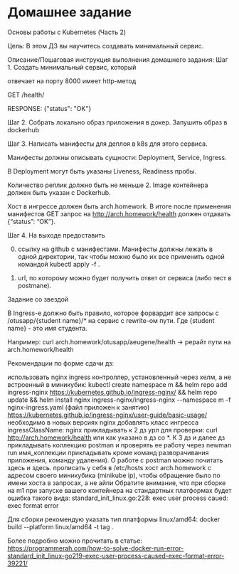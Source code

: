 # Домашнее задание
Основы работы с Kubernetes (Часть 2)

Цель:
В этом ДЗ вы научитесь создавать минимальный сервис.


Описание/Пошаговая инструкция выполнения домашнего задания:
Шаг 1. Создать минимальный сервис, который

отвечает на порту 8000
имеет http-метод

GET /health/


RESPONSE: {"status": "OK"}


Шаг 2. Cобрать локально образ приложения в докер.
Запушить образ в dockerhub


Шаг 3. Написать манифесты для деплоя в k8s для этого сервиса.


Манифесты должны описывать сущности: Deployment, Service, Ingress.

В Deployment могут быть указаны Liveness, Readiness пробы.

Количество реплик должно быть не меньше 2. Image контейнера должен быть указан с Dockerhub.


Хост в ингрессе должен быть arch.homework. В итоге после применения манифестов GET запрос на http://arch.homework/health должен отдавать {“status”: “OK”}.


Шаг 4. На выходе предоставить

0) ссылку на github c манифестами. Манифесты должны лежать в одной директории, так чтобы можно было их все применить одной командой kubectl apply -f .

1) url, по которому можно будет получить ответ от сервиса (либо тест в postmanе).


Задание со звездой

В Ingress-е должно быть правило, которое форвардит все запросы с /otusapp/{student name}/* на сервис с rewrite-ом пути. Где {student name} - это имя студента.

Например: curl arch.homework/otusapp/aeugene/health -> рерайт пути на arch.homework/health


Рекомендации по форме сдачи дз:

использовать nginx ingress контроллер, установленный через хелм, а не встроенный в миникубик:
kubectl create namespace m && helm repo add ingress-nginx https://kubernetes.github.io/ingress-nginx/ && helm repo update && helm install nginx ingress-nginx/ingress-nginx --namespace m -f nginx-ingress.yaml (файл приложен к занятию)
https://kubernetes.github.io/ingress-nginx/user-guide/basic-usage/
необходимо в новых версиях nginx добавлять класс ингресса
ingressClassName: nginx
прикладывать к 2 дз урл для проверки: curl http://arch.homework/health или как указано в дз со *.
К 3 дз и далее дз прикладывать коллекцию postman и проверять ее работу через newman run имя_коллекции
прикладывать кроме команд разворачивания приложения, команду удаления).
О работе с postman можно почитать здесь и здесь.
прописать у себя в /etc/hosts хост arch.homework с адресом своего миникубика (minikube ip), чтобы обращение было по имени хоста в запросах, а не айпи
Обратите внимание, что при сборке на m1 при запуске вашего контейнера на стандартных платформах будет ошибка такого вида:
standard_init_linux.go:228: exec user process caued: exec format error

Для сборки рекомендую указать тип платформы linux/amd64:
docker build --platform linux/amd64 -t tag .


Более подробно можно прочитать в статье: https://programmerah.com/how-to-solve-docker-run-error-standard_init_linux-go219-exec-user-process-caused-exec-format-error-39221/
